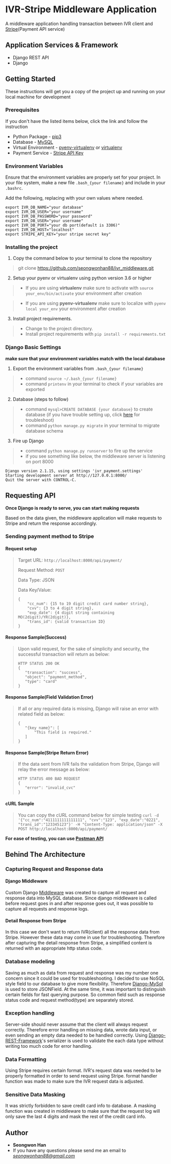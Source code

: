 # IVR-Stripe Middleware Application

A middleware application handling transaction between IVR client and [Stripe](https://stripe.com/)(Payment API service)

## Application Services & Framework 
* Django REST API
* Django 

## Getting Started
These instructions will get you a copy of the project up and running on your local machine for development

### Prerequisites
If you don't have the listed items below, click the link and follow the instruction

* Python Package - [pip3](https://pip.pypa.io/en/stable/)
* Database - [MySQL](https://formulae.brew.sh/formula/mysql) 
* Virtual Environment - [pyenv-virtualenv](https://github.com/pyenv/pyenv-virtualenv/blob/master/README.md) or [virtualenv](https://virtualenv.pypa.io/en/latest/installation.html#via-pip)
* Payment Service - [Stripe API Key](https://stripe.com/docs/development)

### Environment Variables
Ensure that the environment variables are properly set for your project. In your file system, make a new file `.bash_{your filename}` and include in your `.bashrc`. 

Add the following, replacing with your own values where needed.

```
export IVR_DB_NAME="your database"
export IVR_DB_USER="your username"
export IVR_DB_PASSWORD="your password"
export IVR_DB_USER="your username"
export IVR_DB_PORT="your db port(default is 3306)"
export IVR_DB_HOST="localhost"
export STRIPE_API_KEY="your stripe secret key"
```

### Installing the project
1) Copy the command below to your terminal to clone the repository

 > git clone https://github.com/seongwonhan88/ivr_middleware.git

2) Setup your pyenv or virtualenv using python version 3.6 or higher
 > - If you are using **virtualenv** make sure to activate with `source your_env/bin/activate` your environment after creation
 
 > - If you are using **pyenv-virtualenv** make sure to localize with `pyenv local your_env` your environment after creation

3) Install project requirements. 
 > - Change to the project directory. 
 > - Install project requirements with `pip install -r requirements.txt` 


### Django Basic Settings

**make sure that your environment variables match with the local database**

1) Export the environment variables from `.bash_{your filename}`
 > - command `source ~/.bash_{your filename}` 
 > - command `printenv` in your terminal to check if your variables are exported

2) Database (steps to follow)
 > - command `mysql>CREATE DATABASE {your database}` to create database (if you have trouble setting up, click [here](https://dev.mysql.com/doc/refman/8.0/en/creating-database.html) for troubleshoot)
 > - command `python manage.py migrate` in your terminal to migrate database schema

3) Fire up Django
 > - command `python manage.py runserver` to fire up the service
 > - if you see something like below, the middleware server is listening on port 8000

```
Django version 2.1.15, using settings 'ivr_payment.settings'
Starting development server at http://127.0.0.1:8000/
Quit the server with CONTROL-C.
```

## Requesting API
**Once Django is ready to serve, you can start making requests**

Based on the data given, the middleware application will make requests to Stripe and return the response accordingly. 

### Sending payment method to Stripe

#### Request setup 
> Target URL: `http://localhost:8000/api/payment/`
> 
> Request Method: `POST`
> 
> Data Type: JSON
> 
> Data Key/Value:
> 
> ```
> {
>     "cc_num": {15 to 19 digit credit card number string},
>     "cvv": {3 to 4 digit string},
>     "exp_date": {4 digit string containing MO(2digit)/YR(2digit)},
>     "trans_id": {valid transaction ID}
> }
> ```

#### Response Sample(Success)
> Upon valid request, for the sake of simplicity and security, the successful transaction will return as below:
> 
> ``` 
> HTTP STATUS 200 OK
>{
>    "transaction": "success",
>    "object": "payment_method",
>    "type": "card"
>}
> ```

#### Response Sample(Field Validation Error)
> If all or any required data is missing, Django will raise an error with related field as below:
> 
> ```
> {
>    "{key name}": [
>        "This field is required."
>    ]
>}
> ```

#### Response Sample(Stripe Return Error)
> If the data sent from IVR fails the validation from Stripe, Django will relay the error message as below:
> 
> 
> ```
> HTTP STATUS 400 BAD REQUEST
> {
>    "error": "invalid_cvc"
>}
> ```

#### cURL Sample
> You can copy the cURL command below for simple testing
> `curl -d '{"cc_num":"4111111111111111", "cvv":"123", "exp_date":"0221", "trans_id":"123345123"}' -H "Content-Type: application/json" -X POST http://localhost:8000/api/payment/`

**For ease of testing, you can use [Postman API](https://www.postman.com/)**


## Behind The Architecture
### Capturing Request and Response data
#### Django Middleware
Custom Django [Middleware](https://docs.djangoproject.com/en/2.1/topics/http/middleware/) was created to capture all request and response data into MySQL database. Since django middleware is called before request goes in and after response goes out, it was possible to capture all requests and response logs. 
#### Detail Response from Stripe
In this case we don't want to return IVR(client) all the response data from Stripe. However these data may come in use for troubleshooting. Therefore after capturing the detail response from Stripe, a simplified content is returned with an appropriate http status code.

### Database modeling 
Saving as much as data from request and response was my number one concern since it could be used for troubleshooting. I decided to use NoSQL style field to our database to give more flexibility. Therefore [Django-MySql](https://django-mysql.readthedocs.io/en/latest/model_fields/json_field.html) is used to store JSONField. At the same time, it was important to distinguish certain fields for fast querying purpose. So common field such as response status code and request method(type) are separately stored.

### Exception handling 
Server-side should never assume that the client will always request correctly. Therefore error handling on missing data, wrote data input, or even sending an empty data needed to be handled correctly. Using [Django-REST-Framework](https://www.django-rest-framework.org/api-guide/serializers/#serializers)'s serializer is used to validate the each data type without writing too much code for error handling. 

### Data Formatting
Using Stripe requires certain format. IVR's request data was needed to be properly formatted in order to send request using Stripe. format handler function was made to make sure the IVR request data is adjusted.

### Sensitive Data Masking 
It was strictly forbidden to save credit card info to database. A masking function was created in middleware to make sure that the request log will only save the last 4 digits and mask the rest of the credit card info. 


## Author

* **Seongwon Han**
* If you have any questions please send me an email to *seongwonhan88@gmail.com*